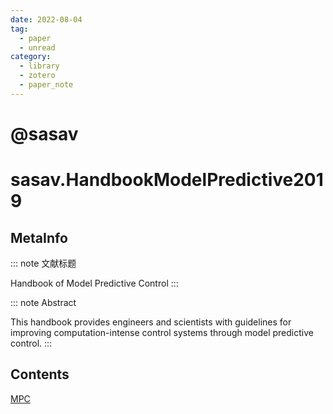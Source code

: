 ```yaml
---
date: 2022-08-04
tag:
  - paper
  - unread
category:
  - library
  - zotero
  - paper_note
---
```


# @sasav

# sasav.HandbookModelPredictive2019

## MetaInfo

::: note 文献标题

 Handbook of Model Predictive Control
:::

::: note Abstract

This handbook provides engineers and scientists with guidelines for improving computation-intense control systems through model predictive control.
:::


## Contents

[MPC](./../control/MPC/MPC.md)
